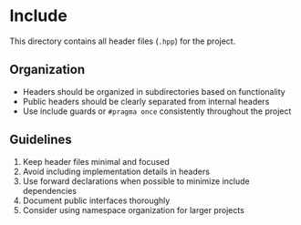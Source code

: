 # Include

This directory contains all header files (`.hpp`) for the project.

## Organization

- Headers should be organized in subdirectories based on functionality
- Public headers should be clearly separated from internal headers
- Use include guards or `#pragma once` consistently throughout the project

## Guidelines

1. Keep header files minimal and focused
2. Avoid including implementation details in headers
3. Use forward declarations when possible to minimize include dependencies
4. Document public interfaces thoroughly
5. Consider using namespace organization for larger projects
